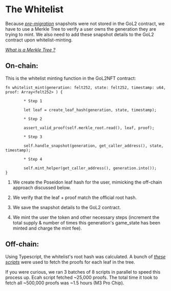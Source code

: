 # The Whitelist

Because _[pre-migration](../migration/README.md)_ snapshots were not stored in the GoL2 contract, we have to use a Merkle Tree to verify a user owns the generation they are trying to mint. We also need to add these snapshot details to the GoL2 contract upon whitelist-minting.

_[What is a Merkle Tree ?](https://decentralizedthoughts.github.io/2020-12-22-what-is-a-merkle-tree/)_

## On-chain:

This is the whitelist minting function in the GoL2NFT contract:

```
fn whitelist_mint(generation: felt252, state: felt252, timestamp: u64, proof: Array<felt252> ) {

        * Step 1

        let leaf = create_leaf_hash(generation, state, timestamp);

        * Step 2

        assert_valid_proof(self.merkle_root.read(), leaf, proof);

        * Step 3

        self.handle_snapshot(generation, get_caller_address(), state, timestamp);

        * Step 4

        self.mint_helper(get_caller_address(), generation.into());
}
```

1.  We create the Poseidon leaf hash for the user, mimicking the off-chain approach discussed below.

2.  We verify that the leaf + proof match the official root hash.

3.  We save the snapshot details to the GoL2 contract.

4.  We mint the user the token and other necessary steps (increment the total supply & number of times this generation's game_state has been minted and charge the mint fee).

## Off-chain:

Using Typescript, the whitelist's root hash was calculated. A bunch of _[these scripts](./example.ts)_ were used to fetch the proofs for each leaf in the tree.

If you were curious, we ran 3 batches of 8 scripts in parallel to speed this process up. Ecah script fetched ~25,000 proofs. The total time it took to fetch all ~500,000 proofs was ~1.5 hours (M3 Pro Chip).
